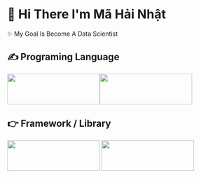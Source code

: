 <!--
### Hi there 👋
**HiAmNear/HiAmNear** is a ✨ _special_ ✨ repository because its `README.md` (this file) appears on your GitHub profile.

Here are some ideas to get you started:

- 🔭 I’m currently working on ...
- 🌱 I’m currently learning ...
- 👯 I’m looking to collaborate on ...
- 🤔 I’m looking for help with ...
- 💬 Ask me about ...
- 📫 How to reach me: ...
- 😄 Pronouns: ...
- ⚡ Fun fact: ...
-->
# 👋 Hi There I'm Mã Hải Nhật
✨ My Goal Is Become A Data Scientist

## :writing_hand: Programing Language
<img src="https://www.python.org/static/community_logos/python-logo.png" width="211" height="70"><img src="https://cdn.icon-icons.com/icons2/2699/PNG/512/jupyter_logo_icon_169453.png" width="211" height="70">
## 👉 Framework / Library
<img src="https://geeksloop.com/images/scikit.png" width="211" height="70"> <img src="https://www.vectorlogo.zone/logos/tensorflow/tensorflow-ar21.png" width="211" height="70">
